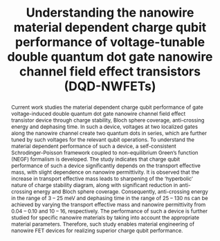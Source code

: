 ---
layout: "partials/pub_id"
title: "Understanding the nanowire material dependent charge qubit performance of voltage-tunable double quantum dot gate nanowire channel field effect transistors (DQD-NWFETs)"
image: "qubit_JEM.png"
authors: "N. Paul, S. Chattopadhyay"
pub_year: "2025"

abstract: "Current work studies the material dependent charge qubit performance of gate voltage-induced double quantum dot gate nanowire channel field effect transistor device through charge stability, Bloch sphere coverage, anti-crossing energy and dephasing time. In such a device, voltages at two localized gates along the nanowire channel create two quantum dots in series, which are further tuned by such voltages for the relevant qubit operations. To understand the material dependent performance of such a device, a self-consistent Schrodinger-Poisson framework coupled to non-equilibrium Green’s function (NEGF) formalism is developed. The study indicates that charge qubit performance of such a device significantly depends on the transport effective mass, with slight dependence on nanowire permittivity. It is observed that the increase in transport effective mass leads to sharpening of the ‘hyperbolic’ nature of charge stability diagram, along with significant reduction in anti-crossing energy and Bloch sphere coverage. Consequently, anti-crossing energy in the range of 3 – 25 meV and dephasing time in the range of 25 – 130 ns can be achieved by varying the transport effective mass and nanowire permittivity from 0.04 – 0.10 and 10 – 16, respectively. The performance of such a device is further studied for specific nanowire materials by taking into account the appropriate material parameters. Therefore, such study enables material engineering of nanowire FET devices for realizing superior charge qubit performance."
tags:
  - "pub_item"
---